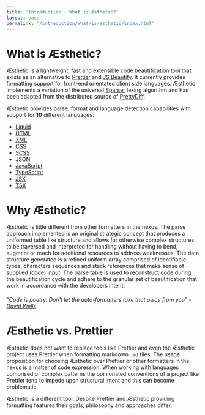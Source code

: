 ```yaml
---
title: 'Introduction - What is Æsthetic?'
layout: base
permalink: '/introduction/what-is-esthetic/index.html'
---
```


# What is Æsthetic?

Æsthetic is a lightweight, fast and extensible code beautification tool that exists as an alternative to [Prettier](https://prettier.io/) and [JS Beautify](https://beautifier.io/). It currently provides formatting support for front-end orientated client side languages. Æsthetic implements a variation of the universal [Sparser](https://sparser.io/docs-html/tech-documentation.xhtml#universal-parse-model) lexing algorithm and has been adapted from the distributed source of [PrettyDiff](https://github.com/prettydiff/prettydiff/blob/master/options.md).

Æsthetic provides parse, format and language detection capabilities with support for **10** different languages:

- [Liquid](https://shopify.github.io/liquid/)
- [HTML](https://en.wikipedia.org/wiki/HTML)
- [XML](https://developer.mozilla.org/en-US/docs/Web/XML/XML_introduction)
- [CSS](https://en.wikipedia.org/wiki/CSS)
- [SCSS](https://sass-lang.com)
- [JSON](https://en.wikipedia.org/wiki/JSON)
- [JavaScript](https://developer.mozilla.org/en-US/docs/Web/JavaScript/Language_overview)
- [TypeScript](https://www.typescriptlang.org/)
- [JSX](https://facebook.github.io/jsx/)
- [TSX](https://www.typescriptlang.org/docs/handbook/jsx.html)

# Why Æsthetic?

Æsthetic is little different from other formatters in the nexus. The parse approach implemented is an original strategic concept that produces a uniformed table like structure and allows for otherwise complex structures to be traversed and interpreted for handling without having to bend, augment or reach for additional resources to address weaknesses. The data structure generated is a refined uniform array comprised of identifiable types, characters sequences and stack references that make sense of supplied (code) input. The parse table is used to reconstruct code during the beautification cycle and adhere to the granular set of beautification that work in accordance with the developers intent.

###### _"Code is poetry. Don't let the auto-formatters take that away from you" - [David Wells](https://twitter.com/DavidWells)_

# Æsthetic vs. Prettier

Æsthetic does not want to replace tools like Prettier and even the Æsthetic project uses Prettier when formatting markdown `.md` files. The usage proposition for choosing Æsthetic over Prettier or other formatters in the nexus is a matter of code expression. When working with languages comprised of complex patterns the opinionated conventions of a project like Prettier tend to impede upon structural intent and this can become problematic.

Æsthetic is a different tool. Despite Prettier and Æsthetic providing formatting features their goals, philosophy and approaches differ.
